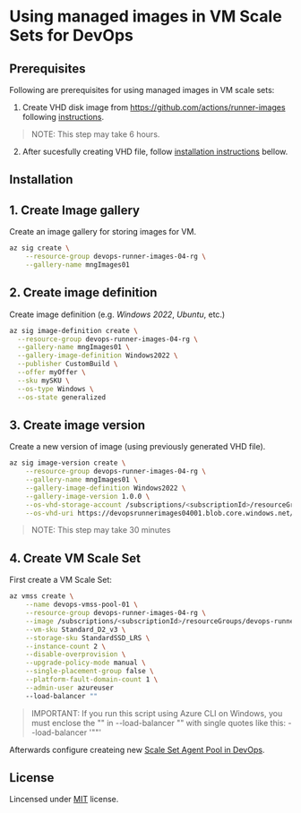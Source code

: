 
# Using managed images in VM Scale Sets for DevOps

## Prerequisites

Following are prerequisites for using managed images in VM scale sets:

1. Create VHD disk image from https://github.com/actions/runner-images following [instructions](https://github.com/actions/runner-images/blob/main/docs/create-image-and-azure-resources.md). 

> NOTE: This step may take 6 hours.
2. After sucesfully creating VHD file, follow [installation instructions](#installation) bellow.


## Installation

## 1. Create Image gallery 

Create an image gallery for storing images for VM.

```bash
az sig create \
	--resource-group devops-runner-images-04-rg \
	--gallery-name mngImages01
```

## 2. Create image definition

Create image definition (e.g. _Windows 2022_, _Ubuntu_, etc.)

```bash
az sig image-definition create \
  --resource-group devops-runner-images-04-rg \
  --gallery-name mngImages01 \
  --gallery-image-definition Windows2022 \
  --publisher CustomBuild \
  --offer myOffer \
  --sku mySKU \
  --os-type Windows \
  --os-state generalized
```

## 3. Create image version

Create a new version of image (using previously generated VHD file).

```bash
az sig image-version create \
	--resource-group devops-runner-images-04-rg \
	--gallery-name mngImages01 \
	--gallery-image-definition Windows2022 \
	--gallery-image-version 1.0.0 \
	--os-vhd-storage-account /subscriptions/<subscriptionId>/resourceGroups/imageGroups/providers/Microsoft.Storage/storageAccounts/devopsrunnerimages04001 \
	--os-vhd-uri https://devopsrunnerimages04001.blob.core.windows.net/system/Microsoft.Compute/Images/images/packer-osDisk.vhd
```
> NOTE: This step may take 30 minutes

## 4. Create VM Scale Set

First create a VM Scale Set:

```bash
az vmss create \
	--name devops-vmss-pool-01 \
	--resource-group devops-runner-images-04-rg \
	--image /subscriptions/<subscriptionId>/resourceGroups/devops-runner-images-04-rg/providers/Microsoft.Compute/galleries/mngImages01/images/Windows2022/versions/1.0.0 \
	--vm-sku Standard_D2_v3 \
	--storage-sku StandardSSD_LRS \
	--instance-count 2 \
	--disable-overprovision \
	--upgrade-policy-mode manual \
	--single-placement-group false \
	--platform-fault-domain-count 1 \
	--admin-user azureuser
	--load-balancer ""
```

> IMPORTANT: If you run this script using Azure CLI on Windows, you must enclose the "" in --load-balancer "" with single quotes like this: --load-balancer '""'

Afterwards configure createing new [Scale Set Agent Pool in DevOps](https://learn.microsoft.com/en-us/azure/devops/pipelines/agents/scale-set-agents?view=azure-devops).

## License

Lincensed under [MIT](LICENSE.md) license.